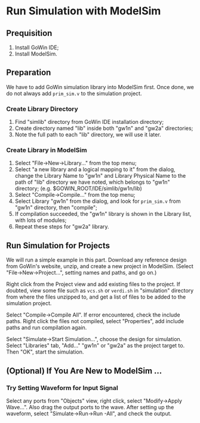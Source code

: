 Run Simulation with ModelSim
============================

Prequisition
------------

1. Install GoWin IDE;
2. Install ModelSim.

Preparation
-----------

We have to add GoWin simulation library into ModelSim first. Once done, we do
not always add `prim_sim.v` to the simulation project.

### Create Library Directory

1. Find "simlib" directory from GoWin IDE installation directory;
2. Create directory named "lib" inside both "gw1n" and "gw2a" directories;
3. Note the full path to each "lib" directory, we will use it later.
 
### Create Library in ModelSim

1. Select "File->New->Library..." from the top menu;
2. Select "a new library and a logical mapping to it" from the dialog, change
   the Library Name to "gw1n" and Library Physical Name to the path of "lib"
   directory we have noted, which belongs to "gw1n" directory; (e.g.
   $GOWIN_ROOT/IDE/simlib/gw1n/lib)
3. Select "Compile->Compile..." from the top menu;
4. Select Library "gw1n" from the dialog, and look for `prim_sim.v` from
   "gw1n" directory, then "compile";
5. If compilation succeeded, the "gw1n" library is shown in the Library list,
   with lots of modules;
6. Repeat these steps for "gw2a" library.

Run Simulation for Projects
---------------------------

We will run a simple example in this part. Download any reference design from
GoWin's website, unzip, and create a new project in ModelSim. (Select
"File->New->Project...", setting names and paths, and go on.)

Right click from the Project view and add existing files to the project. If
doubted, view some file such as `vcs.sh` or `verdi.sh` in "simulation"
directory from where the files unzipped to, and get a list of files to be
added to the simulation project.

Select "Compile->Compile All". If error encountered, check the include paths.
Right click the files not compiled, select "Properties", add include paths and
run compilation again.

Select "Simulate->Start Simulation...", choose the design for simulation.
Select "Libraries" tab, "Add..." "gw1n" or "gw2a" as the project target to.
Then "OK", start the simulation.

(Optional) If You Are New to ModelSim ...
-----------------------------------------

### Try Setting Waveform for Input Signal

Select any ports from "Objects" view, right click, select "Modify->Apply
Wave...". Also drag the output ports to the wave. After setting up the
waveform, select "Simulate->Run->Run -All", and check the output.
